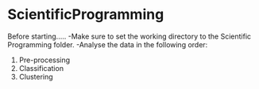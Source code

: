 # ScientificProgramming

Before starting.....
-Make sure to set the working directory to the Scientific Programming folder.
-Analyse the data in the following order:
1) Pre-processing
2) Classification
3) Clustering
